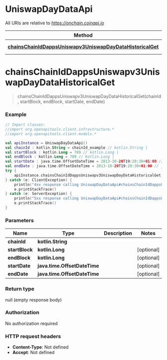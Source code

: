 # UniswapDayDataApi

All URIs are relative to *https://onchain.coinapi.io*

Method | HTTP request | Description
------------- | ------------- | -------------
[**chainsChainIdDappsUniswapv3UniswapDayDataHistoricalGet**](UniswapDayDataApi.md#chainsChainIdDappsUniswapv3UniswapDayDataHistoricalGet) | **GET** /chains/{chain_id}/dapps/uniswapv3/uniswapDayData/historical | 


<a name="chainsChainIdDappsUniswapv3UniswapDayDataHistoricalGet"></a>
# **chainsChainIdDappsUniswapv3UniswapDayDataHistoricalGet**
> chainsChainIdDappsUniswapv3UniswapDayDataHistoricalGet(chainId, startBlock, endBlock, startDate, endDate)



### Example
```kotlin
// Import classes:
//import org.openapitools.client.infrastructure.*
//import org.openapitools.client.models.*

val apiInstance = UniswapDayDataApi()
val chainId : kotlin.String = chainId_example // kotlin.String | 
val startBlock : kotlin.Long = 789 // kotlin.Long | 
val endBlock : kotlin.Long = 789 // kotlin.Long | 
val startDate : java.time.OffsetDateTime = 2013-10-20T19:20:30+01:00 // java.time.OffsetDateTime | 
val endDate : java.time.OffsetDateTime = 2013-10-20T19:20:30+01:00 // java.time.OffsetDateTime | 
try {
    apiInstance.chainsChainIdDappsUniswapv3UniswapDayDataHistoricalGet(chainId, startBlock, endBlock, startDate, endDate)
} catch (e: ClientException) {
    println("4xx response calling UniswapDayDataApi#chainsChainIdDappsUniswapv3UniswapDayDataHistoricalGet")
    e.printStackTrace()
} catch (e: ServerException) {
    println("5xx response calling UniswapDayDataApi#chainsChainIdDappsUniswapv3UniswapDayDataHistoricalGet")
    e.printStackTrace()
}
```

### Parameters

Name | Type | Description  | Notes
------------- | ------------- | ------------- | -------------
 **chainId** | **kotlin.String**|  |
 **startBlock** | **kotlin.Long**|  | [optional]
 **endBlock** | **kotlin.Long**|  | [optional]
 **startDate** | **java.time.OffsetDateTime**|  | [optional]
 **endDate** | **java.time.OffsetDateTime**|  | [optional]

### Return type

null (empty response body)

### Authorization

No authorization required

### HTTP request headers

 - **Content-Type**: Not defined
 - **Accept**: Not defined

